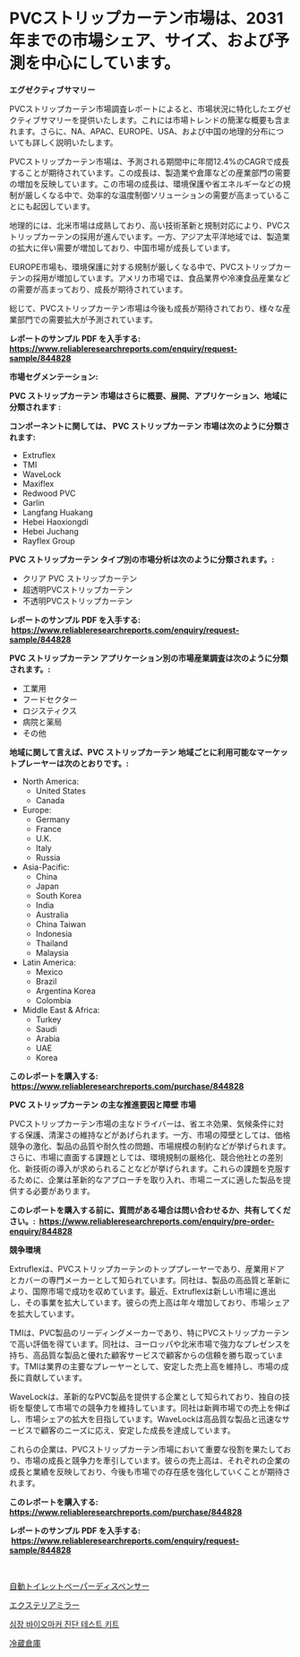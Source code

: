 <p><h1>PVCストリップカーテン市場は、2031年までの市場シェア、サイズ、および予測を中心にしています。</h1></p><p><strong>エグゼクティブサマリー</strong></p>
<p><p>PVCストリップカーテン市場調査レポートによると、市場状況に特化したエグゼクティブサマリーを提供いたします。これには市場トレンドの簡潔な概要も含まれます。さらに、NA、APAC、EUROPE、USA、および中国の地理的分布についても詳しく説明いたします。</p><p>PVCストリップカーテン市場は、予測される期間中に年間12.4%のCAGRで成長することが期待されています。この成長は、製造業や倉庫などの産業部門の需要の増加を反映しています。この市場の成長は、環境保護や省エネルギーなどの規制が厳しくなる中で、効率的な温度制御ソリューションの需要が高まっていることにも起因しています。</p><p>地理的には、北米市場は成熟しており、高い技術革新と規制対応により、PVCストリップカーテンの採用が進んでいます。一方、アジア太平洋地域では、製造業の拡大に伴い需要が増加しており、中国市場が成長しています。</p><p>EUROPE市場も、環境保護に対する規制が厳しくなる中で、PVCストリップカーテンの採用が増加しています。アメリカ市場では、食品業界や冷凍食品産業などの需要が高まっており、成長が期待されています。</p><p>総じて、PVCストリップカーテン市場は今後も成長が期待されており、様々な産業部門での需要拡大が予測されています。</p></p>
<p><strong>レポートのサンプル PDF を入手する: <a href="https://www.reliableresearchreports.com/enquiry/request-sample/844828">https://www.reliableresearchreports.com/enquiry/request-sample/844828</a></strong></p>
<p><strong>市場セグメンテーション:</strong></p>
<p><strong> PVC ストリップカーテン 市場はさらに概要、展開、アプリケーション、地域に分類されます :</strong></p>
<p><strong>コンポーネントに関しては、 PVC ストリップカーテン 市場は次のように分類されます: &nbsp;</strong></p>
<p><ul><li>Extruflex</li><li>TMI</li><li>WaveLock</li><li>Maxiflex</li><li>Redwood PVC</li><li>Garlin</li><li>Langfang Huakang</li><li>Hebei Haoxiongdi</li><li>Hebei Juchang</li><li>Rayflex Group</li></ul></p>
<p><strong> PVC ストリップカーテン タイプ別の市場分析は次のように分類されます。:</strong></p>
<p><ul><li>クリア PVC ストリップカーテン</li><li>超透明PVCストリップカーテン</li><li>不透明PVCストリップカーテン</li></ul></p>
<p><strong>レポートのサンプル PDF を入手する: &nbsp;<a href="https://www.reliableresearchreports.com/enquiry/request-sample/844828">https://www.reliableresearchreports.com/enquiry/request-sample/844828</a></strong></p>
<p><strong> PVC ストリップカーテン アプリケーション別の市場産業調査は次のように分類されます。:</strong></p>
<p><ul><li>工業用</li><li>フードセクター</li><li>ロジスティクス</li><li>病院と薬局</li><li>その他</li></ul></p>
<p><strong>地域に関して言えば、PVC ストリップカーテン 地域ごとに利用可能なマーケットプレーヤーは次のとおりです。:</strong></p>
<p><ul>
    <li>
        North America:
        <ul>
            <li>United States</li>
            <li>Canada</li>
        </ul>
    </li>
    <li>
        Europe:
        <ul>
            <li>Germany</li>
            <li>France</li>
            <li>U.K.</li>
            <li>Italy</li>
            <li>Russia</li>
        </ul>
    </li>
    <li>
        Asia-Pacific:
        <ul>
            <li>China</li>
            <li>Japan</li>
            <li>South Korea</li>
            <li>India</li>
            <li>Australia</li>
            <li>China Taiwan</li>
            <li>Indonesia</li>
            <li>Thailand</li>
            <li>Malaysia</li>
        </ul>
    </li>
    <li>
        Latin America:
        <ul>
            <li>Mexico</li>
            <li>Brazil</li>
            <li>Argentina Korea</li>
            <li>Colombia</li>
        </ul>
    </li>
    <li>
        Middle East & Africa:
        <ul>
            <li>Turkey</li>
            <li>Saudi</li>
            <li>Arabia</li>
            <li>UAE</li>
            <li>Korea</li>
        </ul>
    </li>
    </ul></p>
<p><strong>このレポートを購入する: &nbsp;<a href="https://www.reliableresearchreports.com/purchase/844828">https://www.reliableresearchreports.com/purchase/844828</a></strong></p>
<p><strong>PVC ストリップカーテン の主な推進要因と障壁 市場</strong></p>
<p><p>PVCストリップカーテン市場の主なドライバーは、省エネ効果、気候条件に対する保護、清潔さの維持などがあげられます。一方、市場の障壁としては、価格競争の激化、製品の品質や耐久性の問題、市場規模の制約などが挙げられます。さらに、市場に直面する課題としては、環境規制の厳格化、競合他社との差別化、新技術の導入が求められることなどが挙げられます。これらの課題を克服するために、企業は革新的なアプローチを取り入れ、市場ニーズに適した製品を提供する必要があります。</p></p>
<p><strong>このレポートを購入する前に、質問がある場合は問い合わせるか、共有してください。:&nbsp; <a href="https://www.reliableresearchreports.com/enquiry/pre-order-enquiry/844828">https://www.reliableresearchreports.com/enquiry/pre-order-enquiry/844828</a></strong></p>
<p><strong>競争環境</strong></p>
<p><p>Extruflexは、PVCストリップカーテンのトッププレーヤーであり、産業用ドアとカバーの専門メーカーとして知られています。同社は、製品の高品質と革新により、国際市場で成功を収めています。最近、Extruflexは新しい市場に進出し、その事業を拡大しています。彼らの売上高は年々増加しており、市場シェアを拡大しています。</p><p>TMIは、PVC製品のリーディングメーカーであり、特にPVCストリップカーテンで高い評価を得ています。同社は、ヨーロッパや北米市場で強力なプレゼンスを持ち、高品質な製品と優れた顧客サービスで顧客からの信頼を勝ち取っています。TMIは業界の主要なプレーヤーとして、安定した売上高を維持し、市場の成長に貢献しています。</p><p>WaveLockは、革新的なPVC製品を提供する企業として知られており、独自の技術を駆使して市場での競争力を維持しています。同社は新興市場での売上を伸ばし、市場シェアの拡大を目指しています。WaveLockは高品質な製品と迅速なサービスで顧客のニーズに応え、安定した成長を達成しています。</p><p>これらの企業は、PVCストリップカーテン市場において重要な役割を果たしており、市場の成長と競争力を牽引しています。彼らの売上高は、それぞれの企業の成長と業績を反映しており、今後も市場での存在感を強化していくことが期待されます。</p></p>
<p><strong>このレポートを購入する: &nbsp; <a href="https://www.reliableresearchreports.com/purchase/844828">https://www.reliableresearchreports.com/purchase/844828</a></strong></p>
<p><strong>レポートのサンプル PDF を入手する: &nbsp;<a href="https://www.reliableresearchreports.com/enquiry/request-sample/844828">https://www.reliableresearchreports.com/enquiry/request-sample/844828</a></strong><strong></strong></p>
<p>&nbsp;</p>
<p><p><a href="https://medium.com/@jackieshlerin98056/%E8%87%AA%E5%8B%95%E3%83%88%E3%82%A4%E3%83%AC%E3%83%83%E3%83%88%E3%83%9A%E3%83%BC%E3%83%91%E3%83%BC%E3%83%87%E3%82%A3%E3%82%B9%E3%83%9A%E3%83%B3%E3%82%B5%E3%83%BC%E5%B8%82%E5%A0%B4-2031%E5%B9%B4%E3%81%BE%E3%81%A7%E3%81%AE%E3%83%88%E3%83%AC%E3%83%B3%E3%83%89-%E4%BA%88%E6%B8%AC-%E7%AB%B6%E4%BA%89%E5%88%86%E6%9E%90-0fb360537595">自動トイレットペーパーディスペンサー</a></p><p><a href="https://medium.com/@isabeleterson7845/%E5%A4%96%E9%83%A8%E3%83%9F%E3%83%A9%E3%83%BC%E3%83%9E%E3%83%BC%E3%82%B1%E3%83%83%E3%83%88%E3%81%AF-%E5%B8%82%E5%A0%B4%E3%82%B7%E3%82%A7%E3%82%A2-%E5%B8%82%E5%A0%B4%E3%83%88%E3%83%AC%E3%83%B3%E3%83%89-%E5%B8%82%E5%A0%B4%E6%88%90%E9%95%B7%E3%81%AB%E9%96%A2%E3%81%99%E3%82%8B%E6%83%85%E5%A0%B1%E3%82%92%E6%8F%90%E4%BE%9B%E3%81%97%E3%81%BE%E3%81%99-1af045e26754">エクステリアミラー</a></p><p><a href="https://medium.com/@munchkin678568/%EC%8B%AC%EC%9E%A5-%EC%83%9D%EC%B2%B4%EB%A7%88%EC%BB%A4-%EC%A7%84%EB%8B%A8-%ED%85%8C%EC%8A%A4%ED%8A%B8-%ED%82%A4%ED%8A%B8-%EC%8B%9C%EC%9E%A5-%EC%A0%90%EC%9C%A0%EC%9C%A8-%EB%B3%80%ED%99%94-%EB%B0%8F-%EC%8B%9C%EC%9E%A5-%EC%84%B1%EC%9E%A5-%ED%8A%B8%EB%A0%8C%EB%93%9C-2024%EB%85%84-2031%EB%85%84-16366c05f4bb">심장 바이오마커 진단 테스트 키트</a></p><p><a href="https://github.com/one-cool-chick/Market-Research-Report-List-1/blob/main/592411717605.md">冷蔵倉庫</a></p></p>